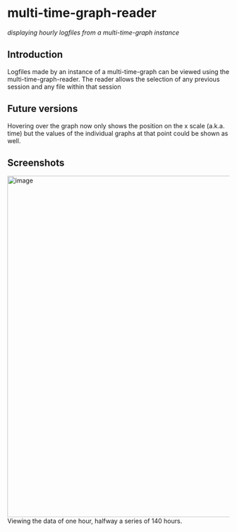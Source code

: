 # multi-time-graph-reader
_displaying hourly logfiles from a multi-time-graph instance_

## Introduction
Logfiles made by an instance of a multi-time-graph can be viewed using the multi-time-graph-reader. The reader allows the selection of any previous session and any file within that session

## Future versions
Hovering over the graph now only shows the position on the x scale (a.k.a. time) but the values of the individual graphs at that point could be shown as well.

## Screenshots
<img width="1222" height="775" alt="image" src="https://github.com/user-attachments/assets/4a4882e1-425b-4e60-a8f9-088521585970" />
Viewing the data of one hour, halfway a series of 140 hours.
